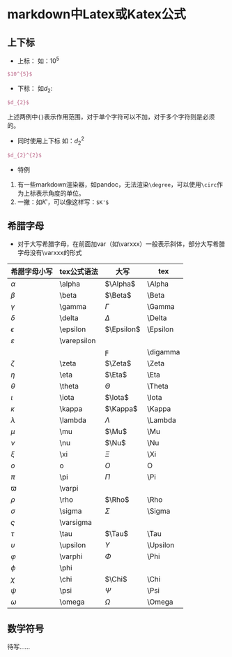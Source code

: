 # markdown中Latex或Katex公式

## 上下标

- 上标：
如：$10^5$  
```latex
$10^{5}$
```
- 下标：
如$d_2$:  
```latex
$d_{2}$
```
  
上述两例中`{}`表示作用范围，对于单个字符可以不加，对于多个字符则是必须的。  

- 同时使用上下标
如：$d_2^2$  
```latex
$d_{2}^{2}$
```

- 特例
1. 有一些markdown渲染器，如pandoc，无法渲染`\degree`，可以使用`\circ`作为上标表示角度的单位。  
2. 一撇：如$K'$，可以像这样写：`$K'$`  

## 希腊字母

- 对于大写希腊字母，在前面加var（如\varxxx）一般表示斜体，部分大写希腊字母没有\varxxx的形式  

|希腊字母小写|tex公式语法|大写|tex|
|---|---|---|---|
|$\alpha$|\alpha|$\Alpha$|\Alpha|
|$\beta$|\beta|$\Beta$|\Beta|
|$\gamma$|\gamma|$\Gamma$|\Gamma|
|$\delta$|\delta|$\Delta$|\Delta|
|$\epsilon$|\epsilon|$\Epsilon$|\Epsilon|
|$\varepsilon$|\varepsilon|
|||$\digamma$|\digamma|
|$\zeta$|\zeta|$\Zeta$|\Zeta|
|$\eta$|\eta|$\Eta$|\Eta|
|$\theta$|\theta|$\Theta$|\Theta|
|$\iota$|\iota|$\Iota$|\Iota|
|$\kappa$|\kappa|$\Kappa$|\Kappa|
|$\lambda$|\lambda|$\Lambda$|\Lambda|
|$\mu$|\mu|$\Mu$|\Mu|
|$\nu$|\nu|$\Nu$|\Nu|
|$\xi$|\xi|$\Xi$|\Xi|
|$o$|o|$O$|O|
|$\pi$|\pi|$\Pi$|\Pi|
|$\varpi$|\varpi|
|$\rho$|\rho|$\Rho$|\Rho|
|$\sigma$|\sigma|$\Sigma$|\Sigma|
|$\varsigma$|\varsigma|
|$\tau$|\tau|$\Tau$|\Tau|
|$\upsilon$|\upsilon|$\Upsilon$|\Upsilon|
|$\varphi$|\varphi|$\Phi$|\Phi|
|$\phi$|\phi|
|$\chi$|\chi|$\Chi$|\Chi|
|$\psi$|\psi|$\Psi$|\Psi|
|$\omega$|\omega|$\Omega$|\Omega|

## 数学符号

待写……